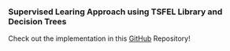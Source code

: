### Supervised Learing Approach using TSFEL Library and Decision Trees  
Check out the implementation in this [GitHub](https://github.com/Jain-Laksh/ES335-assignment-1) Repository!
